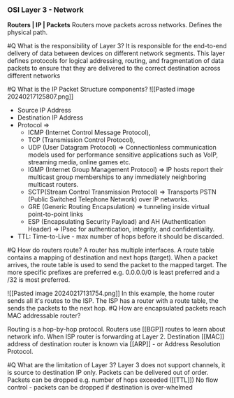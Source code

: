 ### OSI Layer 3 - Network
**Routers | IP | Packets**
Routers move packets across networks. Defines the physical path.

#Q What is the responsibility of Layer 3?
It is responsible for the end-to-end delivery of data between devices on different network segments. This layer defines protocols for logical addressing, routing, and fragmentation of data packets to ensure that they are delivered to the correct destination across different networks

#Q What is the IP Packet Structure components?
![[Pasted image 20240217125807.png]]
- Source IP Address
- Destination IP Address
- Protocol => 
	- ICMP (Internet Control Message Protocol), 
	- TCP (Transmission Control Protocol), 
	- UDP (User Datagram Protocol) => Connectionless communication models used for performance sensitive applications such as VoIP, streaming media, online games etc. 
	- IGMP (Internet Group Management Protocol) => IP hosts report their multicast group memberships to any immediately neighboring multicast routers.
	- SCTP(Stream Control Transmission Protocol) => Transports PSTN (Public Switched Telephone Network) over IP networks. 
	- GRE (Generic Routing Encapsulation) => tunneling inside virtual point-to-point links 
	- ESP (Encapsulating Security Payload) and AH (Authentication Header) => IPsec for authentication, integrity, and confidentiality.
- TTL: Time-to-Live - max number of hops before it should be discarded.

#Q How do routers route?
A router has multiple interfaces. A route table contains a mapping of destination and next hops (target). When a packet arrives, the route table is used to send the packet to the mapped target.
The more specific prefixes are preferred e.g. 0.0.0.0/0 is least preferred and a /32 is most preferred.

![[Pasted image 20240217131754.png]]
In this example, the home router sends all it's routes to the ISP. The ISP has a router with a route table, the sends the packets to the next hop.
#Q How are encapsulated packets reach MAC addressable router?

Routing is a hop-by-hop protocol. 
Routers use [[BGP]] routes to learn about network info. When ISP router is forwarding at Layer 2. Destination [[MAC]] address of destination router is known via [[ARP]] - or Address Resolution Protocol.

#Q What are the limitation of Layer 3?
Layer 3 does not support channels, it is source to destination IP only.
Packets can be delivered out of order.
Packets can be dropped e.g. number of hops exceeded ([[TTL]])
No flow control - packets can be dropped if destination is over-whelmed